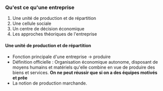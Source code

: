 ### Qu'est ce qu'une entreprise
1. Une unité de production et de répartition
2. Une cellule sociale
3. Un centre de décision économique
4. Les approches théoriques de l'entreprise

#### Une unité de production et de répartition
- Fonction principale d'une entreprise -> produire
- Définition officielle : Organisation économique autonome, disposant de moyens humains et matériels qu'elle combine en vue de produire des biens et services.
	**On ne peut réussir que si on a des équipes motivés et prêe**
- La notion de production marchande.